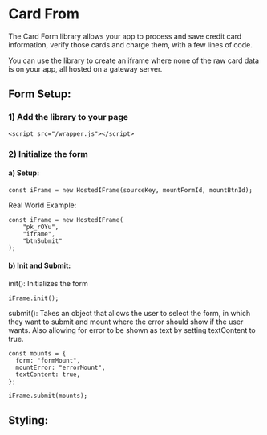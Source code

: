 # Card From
The Card Form library allows your app to process and save credit card information, verify those cards and charge them, with a few lines of code.

You can use the library to create an iframe where none of the raw card data is on your app, all hosted on a gateway server.

## Form Setup:

### 1) Add the library to your page

```
<script src="/wrapper.js"></script>
```

### 2) Initialize the form

#### a) Setup:

```
const iFrame = new HostedIFrame(sourceKey, mountFormId, mountBtnId);
```

Real World Example:
```
const iFrame = new HostedIFrame(
	"pk_rOYu",
	"iframe",
	"btnSubmit"
);
```
#### b) Init and Submit:

init(): Initializes the form

```
iFrame.init();
```

submit(): Takes an object that allows the user to select the form, in which they want to submit and mount where the error should show if the user wants. Also allowing for error to be shown as text by setting textContent to true.

```
const mounts = {
  form: "formMount",
  mountError: "errorMount",
  textContent: true,
};

iFrame.submit(mounts);
```

## Styling:
